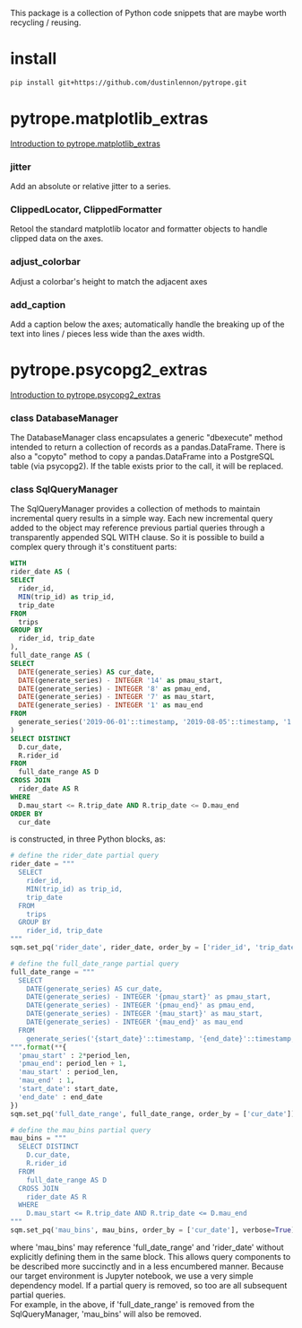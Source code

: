

This package is a collection of Python code snippets that are maybe worth 
recycling / reusing.


install
====

```bash
pip install git+https://github.com/dustinlennon/pytrope.git
```

pytrope.matplotlib_extras
====

[Introduction to pytrope.matplotlib_extras](https://dlennon.org/notebook/20191007_pytrope)


### jitter

Add an absolute or relative jitter to a series.


### ClippedLocator, ClippedFormatter

Retool the standard matplotlib locator and formatter objects to handle clipped data on 
the axes.


### adjust_colorbar

Adjust a colorbar's height to match the adjacent axes


### add_caption

Add a caption below the axes; automatically handle the breaking up of the
text into lines / pieces less wide than the axes width.


pytrope.psycopg2_extras
====


[Introduction to pytrope.psycopg2_extras](https://dlennon.org/notebook/20191009_pytrope)

### class DatabaseManager

The DatabaseManager class encapsulates a generic "dbexecute" method intended to return a 
collection of records as a pandas.DataFrame.  There is also a "copyto" method to copy a
pandas.DataFrame into a PostgreSQL table (via psycopg2).  If the table exists prior to the
call, it will be replaced.

### class SqlQueryManager

The SqlQueryManager provides a collection of methods to maintain incremental query results
in a simple way.  Each new incremental query added to the object may reference previous 
partial queries through a transparently appended SQL WITH clause.  So it is possible to 
build a complex query through it's constituent parts:

```sql
WITH
rider_date AS (
SELECT
  rider_id, 
  MIN(trip_id) as trip_id,
  trip_date
FROM
  trips
GROUP BY 
  rider_id, trip_date
),
full_date_range AS (
SELECT 
  DATE(generate_series) AS cur_date,
  DATE(generate_series) - INTEGER '14' as pmau_start,
  DATE(generate_series) - INTEGER '8' as pmau_end,
  DATE(generate_series) - INTEGER '7' as mau_start,      
  DATE(generate_series) - INTEGER '1' as mau_end
FROM 
  generate_series('2019-06-01'::timestamp, '2019-08-05'::timestamp, '1 day')
)    
SELECT DISTINCT 
  D.cur_date, 
  R.rider_id
FROM
  full_date_range AS D
CROSS JOIN
  rider_date AS R
WHERE
  D.mau_start <= R.trip_date AND R.trip_date <= D.mau_end
ORDER BY
  cur_date
```

is constructed, in three Python blocks, as:

```python
# define the rider_date partial query
rider_date = """
  SELECT
    rider_id, 
    MIN(trip_id) as trip_id,
    trip_date
  FROM
    trips
  GROUP BY 
    rider_id, trip_date
"""
sqm.set_pq('rider_date', rider_date, order_by = ['rider_id', 'trip_date'])

# define the full_date_range partial query
full_date_range = """
  SELECT 
    DATE(generate_series) AS cur_date,
    DATE(generate_series) - INTEGER '{pmau_start}' as pmau_start,
    DATE(generate_series) - INTEGER '{pmau_end}' as pmau_end,
    DATE(generate_series) - INTEGER '{mau_start}' as mau_start,      
    DATE(generate_series) - INTEGER '{mau_end}' as mau_end
  FROM 
    generate_series('{start_date}'::timestamp, '{end_date}'::timestamp, '1 day')
""".format(**{
  'pmau_start' : 2*period_len,
  'pmau_end': period_len + 1,
  'mau_start' : period_len,
  'mau_end' : 1, 
  'start_date': start_date,
  'end_date' : end_date
})
sqm.set_pq('full_date_range', full_date_range, order_by = ['cur_date']) 

# define the mau_bins partial query
mau_bins = """
  SELECT DISTINCT 
    D.cur_date, 
    R.rider_id
  FROM
    full_date_range AS D
  CROSS JOIN
    rider_date AS R
  WHERE
    D.mau_start <= R.trip_date AND R.trip_date <= D.mau_end
"""
sqm.set_pq('mau_bins', mau_bins, order_by = ['cur_date'], verbose=True)
```

where 'mau_bins' may reference 'full_date_range' and 'rider_date' without 
explicitly defining them in the same block.  This allows query components to 
be described more succinctly and in a less encumbered manner.  Because our
target environment is Jupyter notebook, we use a very simple dependency model.
If a partial query is removed, so too are all subsequent partial queries.  
For example, in the above, if 'full_date_range' is removed from the SqlQueryManager, 
'mau_bins' will also be removed.